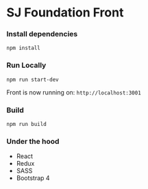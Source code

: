 # SJ Foundation Front


### Install dependencies 
```
npm install
```

### Run Locally
```
npm run start-dev
```
Front is now running on: `http://localhost:3001`

### Build
```
npm run build
```

### Under the hood
 
 - React
 - Redux
 - SASS
 - Bootstrap 4